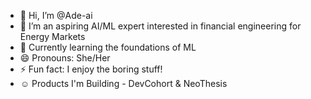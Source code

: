 - 👋 Hi, I’m @Ade-ai
- 👀 I’m an aspiring AI/ML expert interested in financial engineering for Energy Markets
- 🌱 Currently learning the foundations of ML
- 😄 Pronouns: She/Her
- ⚡ Fun fact: I enjoy the boring stuff!
- ☺️ Products I'm Building - DevCohort & NeoThesis

<!---
AsakeAde-ai/AsakeAde-ai is a ✨ special ✨ repository because its `README.md` (this file) appears on your GitHub profile.
You can click the Preview link to take a look at your changes.
--->
